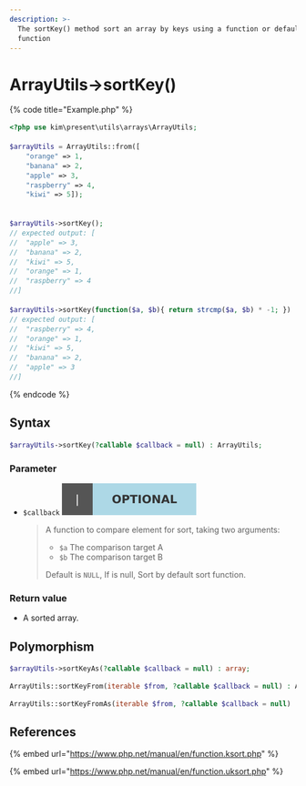 ```yaml
---
description: >-
  The sortKey() method sort an array by keys using a function or default sort
  function
---
```


# ArrayUtils-&gt;sortKey\(\)

{% code title="Example.php" %}
```php
<?php use kim\present\utils\arrays\ArrayUtils;

$arrayUtils = ArrayUtils::from([
    "orange" => 1, 
    "banana" => 2, 
    "apple" => 3,
    "raspberry" => 4, 
    "kiwi" => 5]);


$arrayUtils->sortKey();
// expected output: [
//  "apple" => 3,
//  "banana" => 2, 
//  "kiwi" => 5,
//  "orange" => 1, 
//  "raspberry" => 4
//]

$arrayUtils->sortKey(function($a, $b){ return strcmp($a, $b) * -1; })
// expected output: [
//  "raspberry" => 4,
//  "orange" => 1, 
//  "kiwi" => 5,
//  "banana" => 2, 
//  "apple" => 3
//]
```
{% endcode %}

## Syntax

```php
$arrayUtils->sortKey(?callable $callback = null) : ArrayUtils;
```

### Parameter

* `$callback` ![](../.gitbook/assets/badge_optional.svg) 

  > A function to compare element for sort, taking two arguments:
  >
  > * `$a` The comparison target A
  > * `$b` The comparison target B
  >
  > Default is `NULL`, If is null, Sort by default sort function.

### Return value

* A sorted array.

## Polymorphism

```php
$arrayUtils->sortKeyAs(?callable $callback = null) : array;
```

```php
ArrayUtils::sortKeyFrom(iterable $from, ?callable $callback = null) : ArrayUtils;
```

```php
ArrayUtils::sortKeyFromAs(iterable $from, ?callable $callback = null) : array;
```

## References

{% embed url="https://www.php.net/manual/en/function.ksort.php" %}

{% embed url="https://www.php.net/manual/en/function.uksort.php" %}

